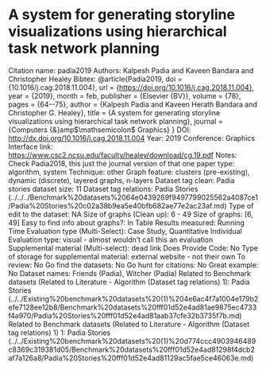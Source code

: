 # A system for generating storyline visualizations using hierarchical task network planning

Citation name: padia2019
Authors: Kalpesh Padia and Kaveen Bandara and Christopher Healey
Bibtex: @article{Padia2019,
doi = {10.1016/j.cag.2018.11.004},
url = {https://doi.org/10.1016/j.cag.2018.11.004},
year = {2019},
month = feb,
publisher = {Elsevier {BV}},
volume = {78},
pages = {64--75},
author = {Kalpesh Padia and Kaveen Herath Bandara and Christopher G. Healey},
title = {A system for generating storyline visualizations using hierarchical task network planning},
journal = {Computers {\&}amp$\mathsemicolon$ Graphics}
}
DOI: http://dx.doi.org/10.1016/j.cag.2018.11.004
Year: 2019
Conference: Graphics Interface
link: https://www.csc2.ncsu.edu/faculty/healey/download/cg.19.pdf
Notes: Check Padia2018, this just the journal version of that one
paper type: algorithm, system
Technique: other
Graph feature: clusters (pre-existing), dynamic (discrete), layered graphs, n-layers
Dataset tag clean: Padia stories
dataset size: 11
Dataset tag relations: Padia Stories (../../../Benchmark%20datasets%2064e0439269f9497799025562a4087ce1/Padia%20Stories%20c02a38b9ea5e40bfb682ae77e2ac23af.md)
Type of edit to the dataset: NA
Size of graphs (Clean up): 6 - 49
Size of graphs: [6, 49]
Easy to find info about graphs?: In Table
Results measured: Running Time
Evaluation type (Multi-Select): Case Study, Quantitative Individual
Evaluation type: visual - almost wouldn’t call this an evaluation
Supplemental material (Multi-select): dead link
Does Provide Code: No
Type of storage for supplemental material: external website - not their own
To review: No
Go find the datasets: No
Go hunt for citations: No
Great example: No
Dataset names: Friends (Padia), Witcher (Padia)
Related to Benchmark datasets (Related to Literature - Algorithm (Dataset tag relations) 1): Padia Stories (../../Existing%20benchmark%20datasets%20(1)%204e6ac4f7a1004e179b2efe7128ee12b8/Benchmark%20datasets%20fff01d52e4ad81ae9875ec4733f4a970/Padia%20Stories%20fff01d52e4ad81aab37cfe32b3735f7b.md)
Related to Benchmark datasets (Related to Literature - Algorithm (Dataset tag relations) 1) 1: Padia Stories (../../Existing%20benchmark%20datasets%20(1)%20d774ccc4903946489c8369c319381d05/Benchmark%20datasets%20fff01d52e4ad81298f4dcb2af7a126a8/Padia%20Stories%20fff01d52e4ad81129ac5fae5ce46063e.md)